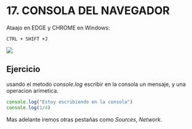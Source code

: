 # 17. CONSOLA DEL NAVEGADOR

Ataajo en EDGE y CHROME en Windows:

    CTRL + SHIFT +J

![](https://i.imgur.com/4hsPMA0.png)

## Ejercicio

usando el metodo *console.log* escribir en la consola un mensaje, y una operacion arimetica.


```js
console.log("Estoy escribiendo en la consola")
console.log(1/4)
```

Mas adelante iremos otras pestañas como *Sources*, *Network*.